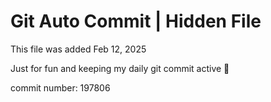# Git Auto Commit | Hidden File

This file was added Feb 12, 2025

Just for fun and keeping my daily git commit active 🤪

commit number: 197806
